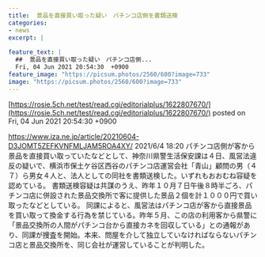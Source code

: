 ```yaml
---
title:  景品を直接買い取った疑い　パチンコ店側を書類送検  
categories:
- news
excerpt: |
  
feature_text: |
  ##  景品を直接買い取った疑い　パチンコ店側...
  Fri, 04 Jun 2021 20:54:30  +0900
feature_image: "https://picsum.photos/2560/600?image=733"
image: "https://picsum.photos/2560/600?image=733"
---
```


[https://rosie.5ch.net/test/read.cgi/editorialplus/1622807670/](https://rosie.5ch.net/test/read.cgi/editorialplus/1622807670/)
posted on Fri, 04 Jun 2021 20:54:30  +0900

<!--more-->

https://www.iza.ne.jp/article/20210604-D3JOMT5ZEFKVNFMLJAM5ROA4XY/ 2021/6/4 18:20 パチンコ店側が客から景品を直接買い取っていたなどとして、神奈川県警生活保安課は４日、風営法違反の疑いで、横浜市保土ケ谷区西谷のパチンコ店運営会社「青山」顧問の男（４７）ら男女４人と、法人としての同社を書類送検した。いずれもおおむね容疑を認めている。 書類送検容疑は共謀のうえ、昨年１０月７日午後８時半ごろ、パチンコ店に併設された景品交換所で客に提供した景品２個を計１０００円で買い取ったなどとしている。 同課によると、風営法はパチンコ店が客から直接景品を買い取って換金する行為を禁じている。昨年５月、この店の利用客から県警に「景品交換所の人間がパチンコ台から直接カネを回収している」との通報があり、同課が捜査を開始。本来、問屋を介して独立していなければならないパチンコ店と景品交換所を、同じ会社が運営していることが判明した。
